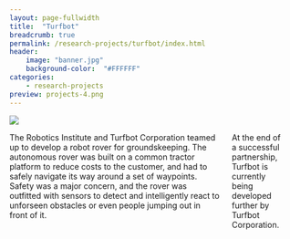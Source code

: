 ```yaml
---
layout: page-fullwidth
title:  "Turfbot"
breadcrumb: true
permalink: /research-projects/turfbot/index.html
header:
    image: "banner.jpg"
    background-color:  "#FFFFFF"
categories:
    - research-projects
preview: projects-4.png
---
```


<div class="row t30">
 <div class="small-4 columns">
  <img src="{{site.baseurl}}/images/projects-12.png"/>
 </div>
 <div class="small-8 columns">
  <p>The Robotics Institute and Turfbot Corporation teamed up to develop a robot rover for groundskeeping.  The autonomous rover was built on a common tractor platform to reduce costs to the customer, and had to safely navigate its way around a set of waypoints.  Safety was a major concern, and the rover was outfitted with sensors to detect and intelligently react to unforseen obstacles or even people jumping out in front of it.<br><br>

At the end of a successful partnership, Turfbot is currently being developed further by Turfbot Corporation.</p>
 </div>
</div>
